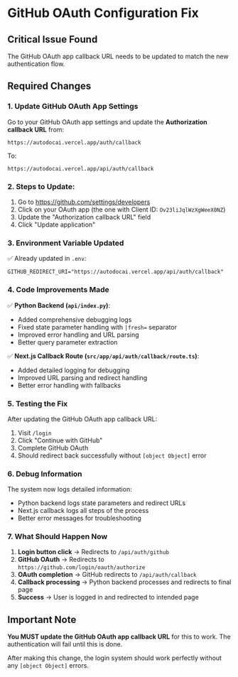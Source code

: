 # GitHub OAuth Configuration Fix

## Critical Issue Found
The GitHub OAuth app callback URL needs to be updated to match the new authentication flow.

## Required Changes

### 1. Update GitHub OAuth App Settings
Go to your GitHub OAuth app settings and update the **Authorization callback URL** from:
```
https://autodocai.vercel.app/auth/callback
```

To:
```
https://autodocai.vercel.app/api/auth/callback
```

### 2. Steps to Update:
1. Go to https://github.com/settings/developers
2. Click on your OAuth app (the one with Client ID: `Ov23liJqlWzXgWeeX0NZ`)
3. Update the "Authorization callback URL" field
4. Click "Update application"

### 3. Environment Variable Updated
✅ Already updated in `.env`:
```
GITHUB_REDIRECT_URI="https://autodocai.vercel.app/api/auth/callback"
```

### 4. Code Improvements Made
✅ **Python Backend (`api/index.py`)**:
- Added comprehensive debugging logs
- Fixed state parameter handling with `|fresh=` separator
- Improved error handling and URL parsing
- Better query parameter extraction

✅ **Next.js Callback Route (`src/app/api/auth/callback/route.ts`)**:
- Added detailed logging for debugging
- Improved URL parsing and redirect handling
- Better error handling with fallbacks

### 5. Testing the Fix
After updating the GitHub OAuth app callback URL:

1. Visit `/login`
2. Click "Continue with GitHub"
3. Complete GitHub OAuth
4. Should redirect back successfully without `[object Object]` error

### 6. Debug Information
The system now logs detailed information:
- Python backend logs state parameters and redirect URLs
- Next.js callback logs all steps of the process
- Better error messages for troubleshooting

### 7. What Should Happen Now
1. **Login button click** → Redirects to `/api/auth/github`
2. **GitHub OAuth** → Redirects to `https://github.com/login/oauth/authorize`
3. **OAuth completion** → GitHub redirects to `/api/auth/callback`
4. **Callback processing** → Python backend processes and redirects to final page
5. **Success** → User is logged in and redirected to intended page

## Important Note
**You MUST update the GitHub OAuth app callback URL** for this to work. The authentication will fail until this is done.

After making this change, the login system should work perfectly without any `[object Object]` errors.